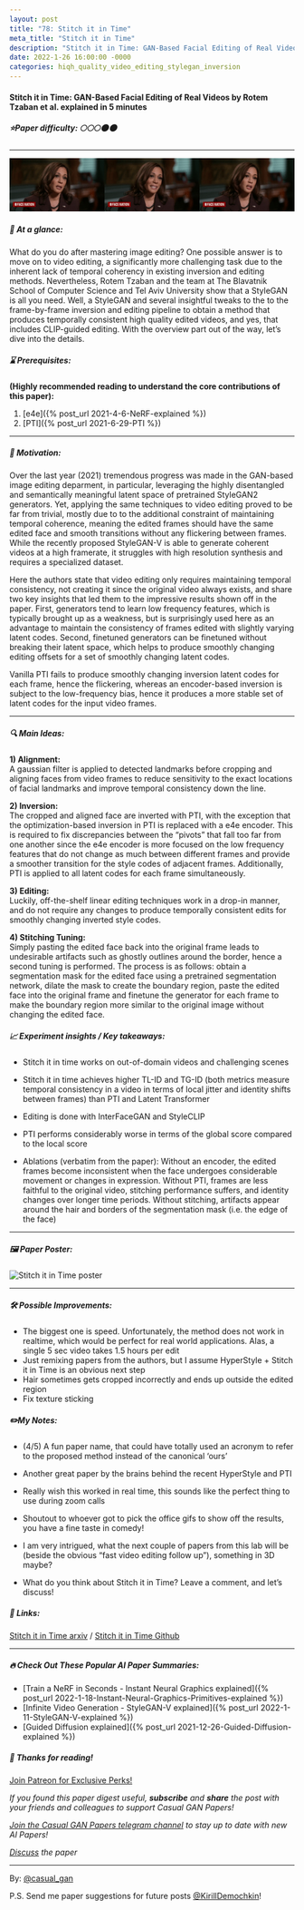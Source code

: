 ```yaml
---
layout: post
title: "78: Stitch it in Time"
meta_title: "Stitch it in Time"
description: "Stitch it in Time: GAN-Based Facial Editing of Real Videos by Rotem Tzaban et al. explained in 5 minutes"
date: 2022-1-26 16:00:00 -0000
categories: hiqh_quality_video_editing_stylegan_inversion
---
```


#### Stitch it in Time: GAN-Based Facial Editing of Real Videos by Rotem Tzaban et al. explained in 5 minutes

##### ⭐️Paper difficulty: 🌕🌕🌕🌑🌑

***

![Stitch it in Time](/assets/images/stitch_teaser.gif "Stitch it in Time Teaser")

##### 🎯 At a glance:

What do you do after mastering image editing? One possible answer is to move on to video editing, a significantly more challenging task due to the inherent lack of temporal coherency in existing inversion and editing methods. Nevertheless, Rotem Tzaban and the team at The Blavatnik School of Computer Science and Tel Aviv University show that a StyleGAN is all you need. Well, a StyleGAN and several insightful tweaks to the to the frame-by-frame inversion and editing pipeline to obtain a method that produces temporally consistent high quality edited videos, and yes, that includes CLIP-guided editing. With the overview part out of the way, let’s dive into the details.

##### ⌛️ Prerequisites:

**(Highly recommended reading to understand the core contributions of this paper):**  
1) [e4e]({% post_url 2021-4-6-NeRF-explained %})  
2) [PTI]({% post_url 2021-6-29-PTI %})

***

##### 🚀 Motivation:

Over the last year (2021) tremendous progress was made in the GAN-based image editing deparment, in particular, leveraging the highly disentangled and semantically meaningful latent space of pretrained StyleGAN2 generators. Yet, applying the same techniques to video editing proved to be far from trivial, mostly due to to the additional constraint of maintaining temporal coherence, meaning the edited frames should have the same edited face and smooth transitions without any flickering between frames. While the recently proposed StyleGAN-V is able to generate coherent videos at a high framerate, it struggles with high resolution synthesis and requires a specialized dataset.  

Here the authors state that video editing only requires maintaining temporal consistency, not creating it since the original video always exists, and share two key insights that led them to the impressive results shown off in the paper. First, generators tend to learn low frequency features, which is typically brought up as a weakness, but is surprisingly used here as an advantage to maintain the consistency of frames edited with slightly varying latent codes. Second, finetuned generators can be finetuned without breaking their latent space, which helps to produce smoothly changing editing offsets for a set of smoothly changing latent codes.  

Vanilla PTI fails to produce smoothly changing inversion latent codes for each frame, hence the flickering, whereas an encoder-based inversion is subject to the low-frequency bias, hence it produces a more stable set of latent codes for the input video frames.  

***

##### 🔍 Main Ideas:

**1) Alignment:**  
A gaussian filter is applied to detected landmarks before cropping and aligning faces from video frames to reduce sensitivity to the exact locations of facial landmarks and improve temporal consistency down the line.  

**2) Inversion:**  
The cropped and aligned face are inverted with PTI, with the exception that the optimization-based inversion in PTI is replaced with a e4e encoder. This is required to fix discrepancies between the “pivots” that fall too far from one another since the e4e encoder is more focused on the low frequency features that do not change as much between different frames and provide a smoother transition for the style codes of adjacent frames. Additionally, PTI is applied to all latent codes for each frame simultaneously.  

**3) Editing:**  
Luckily, off-the-shelf linear editing techniques work in a drop-in manner, and do not require any changes to produce temporally consistent edits for smoothly changing inverted style codes.  

**4) Stitching Tuning:**  
Simply pasting the edited face back into the original frame leads to undesirable artifacts such as ghostly outlines around the border, hence a second tuning is performed. The process is as follows: obtain a segmentation mask for the edited face using a pretrained segmentation network, dilate the mask to create the boundary region, paste the edited face into the original frame and finetune the generator for each frame to make the boundary region more similar to the original image without changing the edited face.  


##### 📈 Experiment insights / Key takeaways:

- Stitch it in time works on out-of-domain videos and challenging scenes  
- Stitch it in time achieves higher TL-ID and TG-ID (both metrics measure temporal consistency in a video in terms of local jitter and identity shifts between frames) than PTI and Latent Transformer  
- Editing is done with InterFaceGAN and StyleCLIP  
- PTI performs considerably worse in terms of the global score compared to the local score  

- Ablations (verbatim from the paper): Without an encoder, the edited frames become inconsistent when the face undergoes considerable movement or changes in expression. Without PTI, frames are less faithful to the original video, stitching performance suffers, and identity changes over longer time periods. Without stitching, artifacts appear around the hair and borders of the segmentation mask (i.e. the edge of the face)  

***

##### 🖼️ Paper Poster:

![Stitch it in Time poster](/assets/images/stitch.jpg "Stitch it in Time Poster")

***

##### 🛠 Possible Improvements:

- The biggest one is speed. Unfortunately, the method does not work in realtime, which would be perfect for real world applications. Alas, a single 5 sec video takes 1.5 hours per edit  
- Just remixing papers from the authors, but I assume HyperStyle + Stitch it in Time is an obvious next step  
- Hair sometimes gets cropped incorrectly and ends up outside the edited region  
- Fix texture sticking  

##### ✏️My Notes:

- (4/5) A fun paper name, that could have totally used an acronym to refer to the proposed method instead of the canonical ‘ours’  

- Another great paper by the brains behind the recent HyperStyle and PTI  
- Really wish this worked in real time, this sounds like the perfect thing to use during zoom calls  
- Shoutout to whoever got to pick the office gifs to show off the results, you have a fine taste in comedy!  
- I am very intrigued, what the next couple of papers from this lab will be (beside the obvious “fast video editing follow up”), something in 3D maybe?  

- What do you think about Stitch it in Time? Leave a comment, and let’s discuss!  

##### 🔗 Links:

[Stitch it in Time arxiv](https://arxiv.org/abs/2201.08361) / [Stitch it in Time Github](https://github.com/rotemtzaban/STIT)

***

##### 🔥 Check Out These Popular AI Paper Summaries:
- [Train a NeRF in Seconds - Instant Neural Graphics explained]({% post_url 2022-1-18-Instant-Neural-Graphics-Primitives-explained %})
- [Infinite Video Generation - StyleGAN-V explained]({% post_url 2022-1-11-StyleGAN-V-explained %})
- [Guided Diffusion explained]({% post_url 2021-12-26-Guided-Diffusion-explained %})

##### 👋 Thanks for reading!
<a href="https://www.patreon.com/bePatron?u=53448948" data-patreon-widget-type="become-patron-button">Join Patreon for Exclusive Perks!</a><script async src="https://c6.patreon.com/becomePatronButton.bundle.js"></script>

*If you found this paper digest useful, **subscribe** and **share** the post with your friends and colleagues to support Casual GAN Papers!*

*[Join the Casual GAN Papers telegram channel](https://t.me/joinchat/KeutnzlvetRkZGZi) to stay up to date with new AI Papers!*

*[Discuss](https://t.me/casual_gans_chat) the paper*

***

By: [@casual_gan](https://t.me/joinchat/KeutnzlvetRkZGZi)

P.S. Send me paper suggestions for future posts
[@KirillDemochkin](mailto:kdemochkin@gmail.com)!
